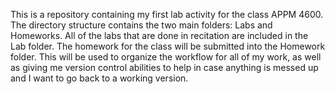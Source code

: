 This is a repository containing my first lab activity for the class APPM 4600. The directory structure contains the two main folders: Labs and Homeworks. All of the labs that are done in recitation are included in the Lab folder. The homework for the class will be submitted into the Homework folder. This will be used to organize the workflow for all of my work, as well as giving me version control abilities to help in case anything is messed up and I want to go back to a working version.
